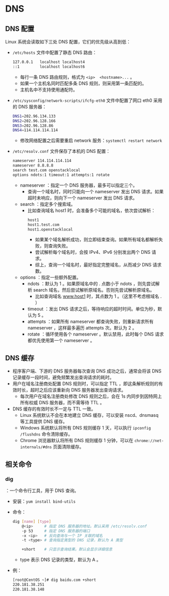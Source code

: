 # DNS

## DNS 配置

Linux 系统会读取如下三处 DNS 配置，它们的优先级从高到低：
- `/etc/hosts` 文件中配置了静态 DNS 路由：
  ```sh
  127.0.0.1   localhost localhost4
  ::1         localhost localhost6
  ```
  - 每行一条 DNS 路由规则，格式为 `<ip>  <hostname>...` 。
  - 如果一个主机名同时匹配多条 DNS 规则，则采用第一条匹配的。
  - 主机名中不支持使用通配符。

- `/etc/sysconfig/network-scripts/ifcfg-eth0` 文件中配置了网口 eth0 采用的 DNS 服务器：
  ```sh
  DNS1=202.96.134.133
  DNS2=202.96.128.166
  DNS3=202.96.128.86
  DNS4=114.114.114.114
  ```
  - 修改网络配置之后需要重启 network 服务：`systemctl restart network`

- `/etc/resolv.conf` 文件保存了本机的 DNS 配置：
  ```sh
  nameserver 114.114.114.114
  nameserver 8.8.8.8
  search test.com openstacklocal
  options ndots:1 timeout:1 attempts:1 rotate
  ```
  - nameserver ：指定一个 DNS 服务器，最多可以指定三个。
    - 查询一个域名时，同时只能向一个 nameserver 发出 DNS 请求。如果超时未响应，则向下一个 nameserver 发出 DNS 请求。
  - search ：指定多个搜索域。
    - 比如查询域名 host1 时，会准备多个可能的域名，依次尝试解析：
      ```sh
      host1
      host1.test.com
      host1.openstacklocal
      ```
      - 如果某个域名解析成功，则立即结束查询。如果所有域名都解析失败，则查询失败。
      - 尝试解析每个域名时，会按 IPv4、IPv6 分别发出两个 DNS 请求。
      - 综上，查询一个域名时，最好指定完整域名，从而减少 DNS 请求数。
  - options ：指定一些额外配置。
    - ndots ：默认为 1 。如果原域名中的 . 点数小于 ndots ，则先尝试解析 search 域名，然后尝试解析原域名。否则先尝试解析原域名。
      - 比如查询域名 www.host1 时，其点数为 1 。（这里不考虑根域名 . ）
    - timeout ：发出 DNS 请求之后，等待响应的超时时间。单位为秒，默认为 5 。
    - attempts ：如果所有 nameserver 都查询失败，则重新请求所有 nameserver ，这样最多遍历 attempts 次。默认为 2 。
    - rotate ：循环使用各个 nameserver 。默认禁用，此时每个 DNS 请求都优先使用第一个 nameserver 。

## DNS 缓存

- 程序客户端、下游的 DNS 服务器每次查询 DNS 成功之后，通常会将该 DNS 记录缓存一段时间，避免频繁发出查询请求的耗时。
- 用户在域名注册商处配置 DNS 规则时，可以指定 TTL ，即这条解析规则的有效时长，超时之后应该重新向 DNS 服务器发出查询请求。
  - 每次用户在域名注册商处修改 DNS 规则之后，会在 1s 内同步到因特网上所有权威 DNS 服务器，而不需等待 TTL 。
- DNS 缓存的有效时长不一定与 TTL 一致。
  - Linux 系统默认不会在本地建立 DNS 缓存，可以安装 nscd、dnsmasq 等工具提供 DNS 缓存。
  - Windows 系统默认将所有 DNS 规则缓存 1 天，可以执行 `ipconfig /flushdns` 命令清除缓存。
  - Chrome 浏览器默认将所有 DNS 规则缓存 1 分钟，可以在 `chrome://net-internals/#dns` 页面清除缓存。

## 相关命令

### dig

：一个命令行工具，用于 DNS 查询。
- 安装：`yum install bind-utils`
- 命令：
  ```sh
  dig [name] [type]
      @<ip>     # 指定 DNS 服务器的地址。默认采用 /etc/resolv.conf
      -p 53     # 指定 DNS 服务器的端口
      -x <ip>   # 反向查询与一个 IP 关联的域名
      -t <type> # 查询指定类型的 DNS 记录，默认为 A 类型

      +short    # 只显示查询结果。默认会显示详细信息
  ```
  - type 表示 DNS 记录的类型，默认为 A 。

- 例：
  ```sh
  [root@CentOS ~]# dig baidu.com +short
  220.181.38.251
  220.181.38.148
  ```
